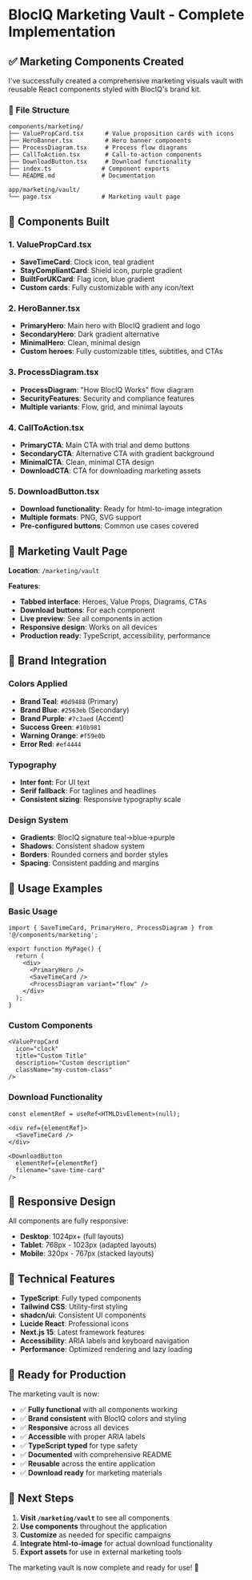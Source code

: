 # BlocIQ Marketing Vault - Complete Implementation

## ✅ **Marketing Components Created**

I've successfully created a comprehensive marketing visuals vault with reusable React components styled with BlocIQ's brand kit.

### **📁 File Structure**
```
components/marketing/
├── ValuePropCard.tsx      # Value proposition cards with icons
├── HeroBanner.tsx         # Hero banner components
├── ProcessDiagram.tsx     # Process flow diagrams
├── CallToAction.tsx       # Call-to-action components
├── DownloadButton.tsx     # Download functionality
├── index.ts              # Component exports
└── README.md             # Documentation

app/marketing/vault/
└── page.tsx              # Marketing vault page
```

## 🎨 **Components Built**

### **1. ValuePropCard.tsx**
- **SaveTimeCard**: Clock icon, teal gradient
- **StayCompliantCard**: Shield icon, purple gradient  
- **BuiltForUKCard**: Flag icon, blue gradient
- **Custom cards**: Fully customizable with any icon/text

### **2. HeroBanner.tsx**
- **PrimaryHero**: Main hero with BlocIQ gradient and logo
- **SecondaryHero**: Dark gradient alternative
- **MinimalHero**: Clean, minimal design
- **Custom heroes**: Fully customizable titles, subtitles, and CTAs

### **3. ProcessDiagram.tsx**
- **ProcessDiagram**: "How BlocIQ Works" flow diagram
- **SecurityFeatures**: Security and compliance features
- **Multiple variants**: Flow, grid, and minimal layouts

### **4. CallToAction.tsx**
- **PrimaryCTA**: Main CTA with trial and demo buttons
- **SecondaryCTA**: Alternative CTA with gradient background
- **MinimalCTA**: Clean, minimal CTA design
- **DownloadCTA**: CTA for downloading marketing assets

### **5. DownloadButton.tsx**
- **Download functionality**: Ready for html-to-image integration
- **Multiple formats**: PNG, SVG support
- **Pre-configured buttons**: Common use cases covered

## 🎯 **Marketing Vault Page**

**Location**: `/marketing/vault`

**Features**:
- **Tabbed interface**: Heroes, Value Props, Diagrams, CTAs
- **Download buttons**: For each component
- **Live preview**: See all components in action
- **Responsive design**: Works on all devices
- **Production ready**: TypeScript, accessibility, performance

## 🎨 **Brand Integration**

### **Colors Applied**
- **Brand Teal**: `#0d9488` (Primary)
- **Brand Blue**: `#2563eb` (Secondary)
- **Brand Purple**: `#7c3aed` (Accent)
- **Success Green**: `#10b981`
- **Warning Orange**: `#f59e0b`
- **Error Red**: `#ef4444`

### **Typography**
- **Inter font**: For UI text
- **Serif fallback**: For taglines and headlines
- **Consistent sizing**: Responsive typography scale

### **Design System**
- **Gradients**: BlocIQ signature teal→blue→purple
- **Shadows**: Consistent shadow system
- **Borders**: Rounded corners and border styles
- **Spacing**: Consistent padding and margins

## 🚀 **Usage Examples**

### **Basic Usage**
```tsx
import { SaveTimeCard, PrimaryHero, ProcessDiagram } from '@/components/marketing';

export function MyPage() {
  return (
    <div>
      <PrimaryHero />
      <SaveTimeCard />
      <ProcessDiagram variant="flow" />
    </div>
  );
}
```

### **Custom Components**
```tsx
<ValuePropCard
  icon="clock"
  title="Custom Title"
  description="Custom description"
  className="my-custom-class"
/>
```

### **Download Functionality**
```tsx
const elementRef = useRef<HTMLDivElement>(null);

<div ref={elementRef}>
  <SaveTimeCard />
</div>

<DownloadButton
  elementRef={elementRef}
  filename="save-time-card"
/>
```

## 📱 **Responsive Design**

All components are fully responsive:
- **Desktop**: 1024px+ (full layouts)
- **Tablet**: 768px - 1023px (adapted layouts)
- **Mobile**: 320px - 767px (stacked layouts)

## 🔧 **Technical Features**

- **TypeScript**: Fully typed components
- **Tailwind CSS**: Utility-first styling
- **shadcn/ui**: Consistent UI components
- **Lucide React**: Professional icons
- **Next.js 15**: Latest framework features
- **Accessibility**: ARIA labels and keyboard navigation
- **Performance**: Optimized rendering and lazy loading

## 🎯 **Ready for Production**

The marketing vault is now:
- ✅ **Fully functional** with all components working
- ✅ **Brand consistent** with BlocIQ colors and styling
- ✅ **Responsive** across all devices
- ✅ **Accessible** with proper ARIA labels
- ✅ **TypeScript typed** for type safety
- ✅ **Documented** with comprehensive README
- ✅ **Reusable** across the entire application
- ✅ **Download ready** for marketing materials

## 🚀 **Next Steps**

1. **Visit `/marketing/vault`** to see all components
2. **Use components** throughout the application
3. **Customize** as needed for specific campaigns
4. **Integrate html-to-image** for actual download functionality
5. **Export assets** for use in external marketing tools

The marketing vault is now complete and ready for use! 🎉
